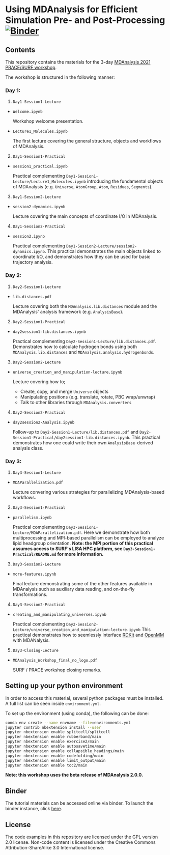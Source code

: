 # Using MDAnalysis for Efficient Simulation Pre- and Post-Processing [![Binder](https://mybinder.org/badge_logo.svg)](https://mybinder.org/v2/gh/MDAnalysis/WorkshopPrace2021/HEAD)

## Contents

This repository contains the materials for the 3-day [MDAnalysis 2021 PRACE/SURF
workshop](https://www.mdanalysis.org/2021/04/09/prace-workshop/).


The workshop is structured in the following manner:

### Day 1:

1. `Day1-Session1-Lecture`
  * `Welcome.ipynb`

    Workshop welcome presentation.

  * `Lecture1_Molecules.ipynb`

    The first lecture covering the general structure, objects and workflows
    of MDAnalysis.


2. `Day1-Session1-Practical`
  * `session1_practical.ipynb`

    Practical complementing `Day1-Session1-Lecture/Lecture1_Molecules.ipynb`
    introducing the fundamental objects of MDAnalysis (e.g. `Universe`,
    `AtomGroup`, `Atom`, `Residues`, `Segments`).


3. `Day1-Session2-Lecture`
  * `session2-dynamics.ipynb`

    Lecture covering the main concepts of coordinate I/O in MDAnalysis.


4. `Day1-Session2-Practical`
  * `session2.ipynb`

    Practical complementing `Day1-Session2-Lecture/session2-dynamics.ipynb`.
    This practical demonstrates the main objects linked to coordinate I/O,
    and demonstrates how they can be used for basic trajectory analysis.


### Day 2:

1. `Day2-Session1-Lecture`
  * `lib.distances.pdf`

    Lecture covering both the `MDAnalysis.lib.distances` module and the
    MDAnalysis' analysis framework (e.g. `AnalysisBase`).


2. `Day2-Session1-Practical`
  * `day2session1-lib.distances.ipynb`

    Practical complementing `Day2-Session1-Lecture/lib.distances.pdf`.
    Demonstrates how to calculate hydrogen bonds using both
    `MDAnalysis.lib.distances` and `MDAnalysis.analysis.hydrogenbonds`.


3. `Day2-Session2-Lecture`
  * `universe_creation_and_manipulation-lecture.ipynb`

    Lecture covering how to;
      * Create, copy, and merge `Universe` objects
      * Manipulating positions (e.g. translate, rotate, PBC wrap/unwrap)
      * Talk to other libraries through `MDAnalysis.converters`


4. `Day2-Session2-Practical`
  * `day2session2-Analysis.ipynb`

    Follow-up to `Day2-Session1-Lecture/lib.distances.pdf` and
    `Day2-Session1-Practical/day2session1-lib.distances.ipynb`. This practical
    demonstrates how one could write their own `AnalysisBase`-derived analysis
    class.


### Day 3:

1. `Day3-Session1-Lecture`
  * `MDAParallelization.pdf`

    Lecture convering various strategies for parallelizing MDAnalysis-based
    workflows.


2. `Day3-Session1-Practical`
  * `parallelism.ipynb`

    Practical complementing `Day3-Session1-Lecture/MDAParallelization.pdf`.
    Here we demonstrate how both multiprocessing and MPI-based parallelism
    can be employed to analyze lipid headgroup orientation.
    **Note: the MPI portion of this practical assumes access to SURF's LISA HPC platform, see `Day3-Session1-Practical/README.md` for more information.**


3. `Day3-Session2-Lecture`
  * `more-features.ipynb`

    Final lecture demonstrating some of the other features available in
    MDAnalysis such as auxiliary data reading, and on-the-fly transformations.


4. `Day3-Session2-Practical`
  * `creating_and_manipulating_universes.ipynb`

    Practical complementing `Day2-Session2-Lecture/universe_creation_and_manipulation-lecture.ipynb`
    This practical demonstrates how to seemlessly interface [RDKit](https://github.com/rdkit/rdkit)
    and [OpenMM](https://github.com/openmm/openmm) with MDANalysis.


5. `Day3-Closing-Lecture`
  * `MDAnalysis_Workshop_final_no_logo.pdf`

    SURF / PRACE workshop closing remarks.



## Setting up your python environment

In order to access this material, several python packages must be installed. A full
list can be seen inside `environment.yml`.

To set up the environment (using conda), the following can be done:

```bash
conda env create --name envname --file=environments.yml
jupyter contrib nbextension install --user
jupyter nbextension enable splitcell/splitcell
jupyter nbextension enable rubberband/main
jupyter nbextension enable exercise2/main
jupyter nbextension enable autosavetime/main
jupyter nbextension enable collapsible_headings/main
jupyter nbextension enable codefolding/main
jupyter nbextension enable limit_output/main
jupyter nbextension enable toc2/main
```

**Note: this workshop uses the beta release of MDAnalysis 2.0.0.**


## Binder

The tutorial materials can be accessed online via binder.
To launch the binder instance, click [here](https://mybinder.org/v2/gh/MDAnalysis/WorkshopPrace2021/HEAD).


## License

The code examples in this repository are licensed under the GPL version 2.0 license. Non-code content is licensed under the Creative Commons Attribution-ShareAlike 3.0 International license.
